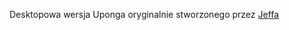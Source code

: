 Desktopowa wersja Uponga oryginalnie stworzonego przez <a href="https://github.com/jeffizmyname">Jeffa</a>

